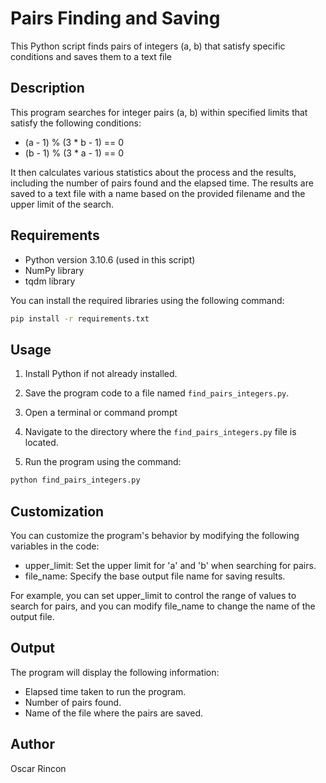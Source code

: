 # Pairs Finding and Saving

This Python script finds pairs of integers (a, b) that satisfy specific conditions and saves them to a text file

## Description

This program searches for integer pairs (a, b) within specified limits that satisfy the following conditions:
- (a - 1) % (3 * b - 1) == 0
- (b - 1) % (3 * a - 1) == 0

It then calculates various statistics about the process and the results, including the number of pairs found and the elapsed time. The results are saved to a text file with a name based on the provided filename and the upper limit of the search.

## Requirements

- Python version 3.10.6 (used in this script)
- NumPy library
- tqdm library

You can install the required libraries using the following command:

 ```bash
pip install -r requirements.txt
```

## Usage

1. Install Python if not already installed.

2. Save the program code to a file named `find_pairs_integers.py`.

3. Open a terminal or command prompt

4. Navigate to the directory where the `find_pairs_integers.py` file is located.

5. Run the program using the command:

```bash
python find_pairs_integers.py
```

## Customization

You can customize the program's behavior by modifying the following variables in the code:

- upper_limit: Set the upper limit for 'a' and 'b' when searching for pairs.
- file_name: Specify the base output file name for saving results.

For example, you can set upper_limit to control the range of values to search for pairs, and you can modify file_name to change the name of the output file.

## Output

The program will display the following information:

- Elapsed time taken to run the program.
- Number of pairs found.
- Name of the file where the pairs are saved.

## Author

Oscar Rincon
